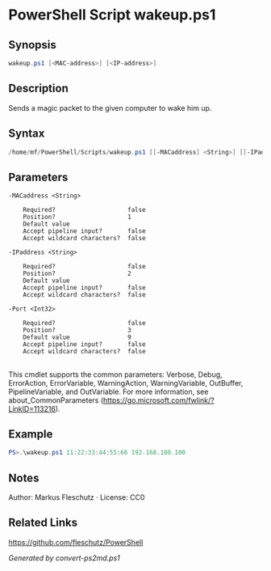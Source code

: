 # PowerShell Script wakeup.ps1

## Synopsis
```powershell
wakeup.ps1 [<MAC-address>] [<IP-address>]
```

## Description
Sends a magic packet to the given computer to wake him up.

## Syntax
```powershell
/home/mf/PowerShell/Scripts/wakeup.ps1 [[-MACaddress] <String>] [[-IPaddress] <String>] [[-Port] <Int32>] [<CommonParameters>]
```

## Parameters

```
-MACaddress <String>
    
    Required?                    false
    Position?                    1
    Default value                
    Accept pipeline input?       false
    Accept wildcard characters?  false
```

```
-IPaddress <String>
    
    Required?                    false
    Position?                    2
    Default value                
    Accept pipeline input?       false
    Accept wildcard characters?  false
```

```
-Port <Int32>
    
    Required?                    false
    Position?                    3
    Default value                9
    Accept pipeline input?       false
    Accept wildcard characters?  false
```
## <CommonParameters>
This cmdlet supports the common parameters: Verbose, Debug, ErrorAction, ErrorVariable, WarningAction, WarningVariable, OutBuffer, PipelineVariable, and OutVariable. For more information, see about_CommonParameters (https://go.microsoft.com/fwlink/?LinkID=113216).

## Example
```powershell
PS>.\wakeup.ps1 11:22:33:44:55:66 192.168.100.100
```


## Notes
Author: Markus Fleschutz · License: CC0

## Related Links
https://github.com/fleschutz/PowerShell

*Generated by convert-ps2md.ps1*
